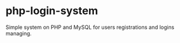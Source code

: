 php-login-system
================

Simple system on PHP and MySQL for users registrations and logins managing.
